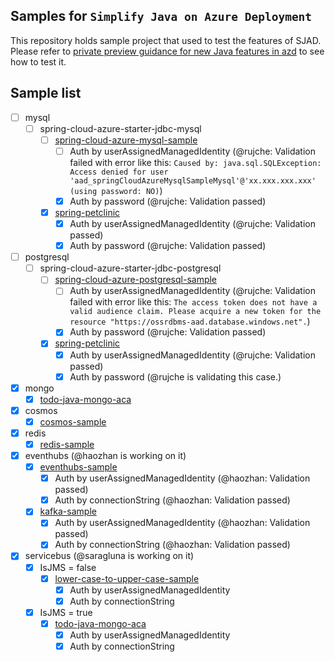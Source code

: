 ## Samples for `Simplify Java on Azure Deployment`

This repository holds sample project that used to test the features of SJAD. Please refer to 
[private preview guidance for new Java features in azd](https://microsoft.github.io/SJAD)
to see how to test it.


## Sample list

- [ ] mysql
  - [ ] spring-cloud-azure-starter-jdbc-mysql
    - [ ] [spring-cloud-azure-mysql-sample](mysql/spring-cloud-azure-starter-jdbc-mysql/spring-cloud-azure-mysql-sample)
      - [ ] Auth by userAssignedManagedIdentity (@rujche: Validation failed with error like this: `Caused by: java.sql.SQLException: Access denied for user 'aad_springCloudAzureMysqlSampleMysql'@'xx.xxx.xxx.xxx' (using password: NO)`)
      - [x] Auth by password (@rujche: Validation passed)
    - [x] [spring-petclinic](./mysql/spring-cloud-azure-starter-jdbc-mysql/spring-petclinic)
      - [x] Auth by userAssignedManagedIdentity (@rujche: Validation passed)
      - [x] Auth by password (@rujche: Validation passed)

- [ ] postgresql
  - [ ] spring-cloud-azure-starter-jdbc-postgresql
    - [ ] [spring-cloud-azure-postgresql-sample](./postgresql/spring-cloud-azure-starter-jdbc-postgresql/spring-cloud-azure-postgresql-sample) 
      - [ ] Auth by userAssignedManagedIdentity (@rujche: Validation failed with error like this: `The access token does not have a valid audience claim. Please acquire a new token for the resource "https://ossrdbms-aad.database.windows.net".`)
      - [x] Auth by password (@rujche: Validation passed)
    - [x] [spring-petclinic](./postgresql/spring-cloud-azure-starter-jdbc-postgresql/spring-petclinic)
      - [x] Auth by userAssignedManagedIdentity (@rujche: Validation passed)
      - [x] Auth by password (@rujche is validating this case.)

- [x] mongo
  - [x] [todo-java-mongo-aca](./mongo/todo-java-mongo-aca)

- [x] cosmos
  - [x] [cosmos-sample](./cosmos/cosmos-sample)

- [x] redis
  - [x] [redis-sample](./redis/redis-sample)

- [x] eventhubs (@haozhan is working on it)
  - [x] [eventhubs-sample](./eventhubs/eventhubs-sample)
    - [x] Auth by userAssignedManagedIdentity (@haozhan: Validation passed)
    - [x] Auth by connectionString (@haozhan: Validation passed)
  - [x] [kafka-sample](./eventhubs/kafka-sample)
    - [x] Auth by userAssignedManagedIdentity (@haozhan: Validation passed)
    - [x] Auth by connectionString (@haozhan: Validation passed)

- [x] servicebus (@saragluna is working on it)
  - [x] IsJMS = false
    - [x] [lower-case-to-upper-case-sample](./servicebus/lower-case-to-upper-case-sample)
      - [x] Auth by userAssignedManagedIdentity
      - [x] Auth by connectionString
  - [x] IsJMS = true
    - [x] [todo-java-mongo-aca](./servicebus/todo-java-mongo-aca)
      - [x] Auth by userAssignedManagedIdentity
      - [x] Auth by connectionString
